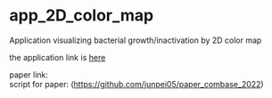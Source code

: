 # app_2D_color_map
Application visualizing bacterial growth/inactivation by 2D color map

the application link is [here](https://app2dcolormap-6kdothisijw76lj7hyxl3n.streamlit.app/)

paper link:  
script for paper: (https://github.com/junpei05/paper_combase_2022)
